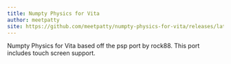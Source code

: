 ```yaml
---
title: Numpty Physics for Vita
author: meetpatty
site: https://github.com/meetpatty/numpty-physics-for-vita/releases/latest
---
```

Numpty Physics for Vita based off the psp port by rock88. This port includes touch screen support.
